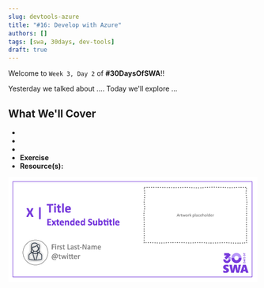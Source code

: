 ```yaml
---
slug: devtools-azure
title: "#16: Develop with Azure"
authors: []
tags: [swa, 30days, dev-tools]
draft: true 
---
```

Welcome to `Week 3, Day 2` of **#30DaysOfSWA**!! 

Yesterday we talked about .... Today we'll explore ...


## What We'll Cover
 * 
 * 
 * 
 * **Exercise** 
 * **Resource(s):** 

![](../static/img/series/banner.png)
